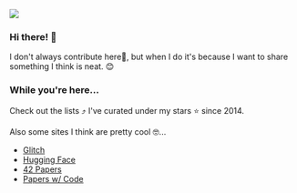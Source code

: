 ![](https://i.imgur.com/747bAkq.png)

### Hi there! 👋 
I don't always contribute here🔭, but when I do it's because I want to share something I think is neat. :blush: 

### While you're here...
Check out the lists :arrow_heading_up: I've curated under my stars :star: since 2014. 

Also some sites I think are pretty cool :nerd_face:...
* [Glitch](https://glitch.com/)
* [Hugging Face](https://https://huggingface.co/)
* [42 Papers](https://42papers.com/)
* [Papers w/ Code](https://paperswithcode.com/)


<!--
**evansekeful/evansekeful** is a ✨ _special_ ✨ repository because its `README.md` (this file) appears on your GitHub profile.

Here are some ideas to get you started:

- 🔭 I’m currently working on ...
- 🌱 I’m currently learning ...
- 👯 I’m looking to collaborate on ...
- 🤔 I’m looking for help with ...
- 💬 Ask me about ...
- 📫 How to reach me: ...
- 😄 Pronouns: ...
- ⚡ Fun fact: ...
-->
